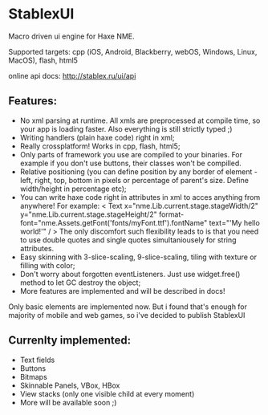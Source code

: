 StablexUI
=========

Macro driven ui engine for Haxe NME.

Supported targets: cpp (iOS, Android, Blackberry, webOS, Windows, Linux, MacOS), flash, html5

online api docs: http://stablex.ru/ui/api

Features:
---------------
* No xml parsing at runtime. All xmls are preprocessed at compile time, so your app is loading faster. Also everything is still strictly typed ;)
* Writing handlers (plain haxe code) right in xml;
* Really crossplatform! Works in cpp, flash, html5;
* Only parts of framework you use are compiled to your binaries. For example if you don't use buttons, their classes won't be compilled.
* Relative positioning (you can define position  by any border of element - left, right, top, bottom in pixels or percentage of parent's size. Define width/height in percentage etc);
* You can write haxe code right in attributes in xml to acces anything from anywhere! For example: < Text x="nme.Lib.current.stage.stageWidth/2" y="nme.Lib.current.stage.stageHeight/2" format-font="nme.Assets.getFont('fonts/myFont.ttf').fontName" text="'My hello world!'" / >
The only discomfort such flexibility leads to is that you need to use double quotes and single quotes simultaniousely for string attributes.
* Easy skinning with 3-slice-scaling, 9-slice-scaling, tiling with texture or filling with color;
* Don't worry about forgotten eventListeners. Just use widget.free() method to let GC destroy the object;
* More features are implemented and will be described in docs!

Only basic elements are implemented now. But i found that's enough for majority of mobile and web games, so i've decided to publish StablexUI

Currenlty implemented:
---------------
* Text fields
* Buttons
* Bitmaps
* Skinnable Panels, VBox, HBox
* View stacks (only one visible child at every moment)
* More will be available soon ;)






